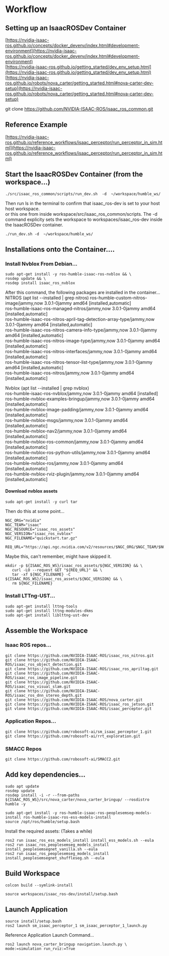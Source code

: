 # Workflow
## Setting up an IsaacROSDev Container
[https://nvidia-isaac-ros.github.io/concepts/docker_devenv/index.html#development-environment](https://nvidia-isaac-ros.github.io/concepts/docker_devenv/index.html#development-environment)  
[https://nvidia-isaac-ros.github.io/getting_started/dev_env_setup.html](https://nvidia-isaac-ros.github.io/getting_started/dev_env_setup.html)  
[https://nvidia-isaac-ros.github.io/robots/nova_carter/getting_started.html#nova-carter-dev-setup](https://nvidia-isaac-ros.github.io/robots/nova_carter/getting_started.html#nova-carter-dev-setup)  

git clone https://github.com/NVIDIA-ISAAC-ROS/isaac_ros_common.git  

## Reference Example
[https://nvidia-isaac-ros.github.io/reference_workflows/isaac_perceptor/run_perceptor_in_sim.html](https://nvidia-isaac-ros.github.io/reference_workflows/isaac_perceptor/run_perceptor_in_sim.html)  

## Start the IsaacROSDev Container (from the workspace...)
 ```
./src/isaac_ros_common/scripts/run_dev.sh  -d  ~/workspace/humble_ws/
 ```
Then run ls in the terminal to confirm that isaac_ros-dev is set to your host host workspace.  
or this one from inside workspace/src/isaac_ros_common/scripts. The -d command explicity sets the workspace to workspaces/isaac_ros-dev inside the IsaacROSDev container.
```
./run_dev.sh -d  ~/workspace/humble_ws/
```
## Installations onto the Container....
### Install Nvblox From Debian...
 ```
sudo apt-get install -y ros-humble-isaac-ros-nvblox && \
rosdep update && \
rosdep install isaac_ros_nvblox
 ```
After this command, the following packages are installed in the container...
NITROS   (apt list --installed | grep nitros)
ros-humble-custom-nitros-image/jammy,now 3.0.1-0jammy amd64 [installed,automatic]  
ros-humble-isaac-ros-managed-nitros/jammy,now 3.0.1-0jammy amd64 [installed,automatic]  
ros-humble-isaac-ros-nitros-april-tag-detection-array-type/jammy,now 3.0.1-0jammy amd64 [installed,automatic]  
ros-humble-isaac-ros-nitros-camera-info-type/jammy,now 3.0.1-0jammy amd64 [installed,automatic]  
ros-humble-isaac-ros-nitros-image-type/jammy,now 3.0.1-0jammy amd64 [installed,automatic]  
ros-humble-isaac-ros-nitros-interfaces/jammy,now 3.0.1-0jammy amd64 [installed,automatic]  
ros-humble-isaac-ros-nitros-tensor-list-type/jammy,now 3.0.1-0jammy amd64 [installed,automatic]  
ros-humble-isaac-ros-nitros/jammy,now 3.0.1-0jammy amd64 [installed,automatic]  

Nvblox (apt list --installed | grep nvblox)  
ros-humble-isaac-ros-nvblox/jammy,now 3.0.1-0jammy amd64 [installed]  
ros-humble-nvblox-examples-bringup/jammy,now 3.0.1-0jammy amd64 [installed,automatic]  
ros-humble-nvblox-image-padding/jammy,now 3.0.1-0jammy amd64 [installed,automatic]  
ros-humble-nvblox-msgs/jammy,now 3.0.1-0jammy amd64 [installed,automatic]  
ros-humble-nvblox-nav2/jammy,now 3.0.1-0jammy amd64 [installed,automatic]  
ros-humble-nvblox-ros-common/jammy,now 3.0.1-0jammy amd64 [installed,automatic]  
ros-humble-nvblox-ros-python-utils/jammy,now 3.0.1-0jammy amd64 [installed,automatic]  
ros-humble-nvblox-ros/jammy,now 3.0.1-0jammy amd64 [installed,automatic]  
ros-humble-nvblox-rviz-plugin/jammy,now 3.0.1-0jammy amd64 [installed,automatic]  


#### Download nvblox assets
 ```
sudo apt-get install -y curl tar
 ```
Then do this at some point...
 ```
NGC_ORG="nvidia"
NGC_TEAM="isaac"
NGC_RESOURCE="isaac_ros_assets"
NGC_VERSION="isaac_ros_nvblox"
NGC_FILENAME="quickstart.tar.gz"

REQ_URL="https://api.ngc.nvidia.com/v2/resources/$NGC_ORG/$NGC_TEAM/$NGC_RESOURCE/versions/$NGC_VERSION/files/$NGC_FILENAME"
 ```
Maybe this, can't remember, might have skipped it.
 ```
mkdir -p ${ISAAC_ROS_WS}/isaac_ros_assets/${NGC_VERSION} && \
    curl -LO --request GET "${REQ_URL}" && \
    tar -xf ${NGC_FILENAME} -C ${ISAAC_ROS_WS}/isaac_ros_assets/${NGC_VERSION} && \
    rm ${NGC_FILENAME}
 ```

### Install LTTng-UST...
 ```
sudo apt-get install lttng-tools  
sudo apt-get install lttng-modules-dkms  
sudo apt-get install liblttng-ust-dev  
 ```

## Assemble the Workspace

### Isaac ROS repos...
 ```
git clone https://github.com/NVIDIA-ISAAC-ROS/isaac_ros_nitros.git  
git clone https://github.com/NVIDIA-ISAAC-ROS/isaac_ros_object_detection.git  
git clone https://github.com/NVIDIA-ISAAC-ROS/isaac_ros_apriltag.git  
git clone https://github.com/NVIDIA-ISAAC-ROS/isaac_ros_image_pipeline.git  
git clone https://github.com/NVIDIA-ISAAC-ROS/isaac_ros_visual_slam.git  
git clone https://github.com/NVIDIA-ISAAC-ROS/isaac_ros_dnn_stereo_depth.git  
git clone https://github.com/NVIDIA-ISAAC-ROS/nova_carter.git  
git clone https://github.com/NVIDIA-ISAAC-ROS/isaac_ros_jetson.git  
git vlone https://github.com/NVIDIA-ISAAC-ROS/isaac_perceptor.git  
 ```
### Application Repos...  
 ```
git clone https://github.com/robosoft-ai/sm_isaac_perceptor_1.git  
git clone https://github.com/robosoft-ai/rrt_exploration.git  
 ```
### SMACC Repos
 ```
git clone https://github.com/robosoft-ai/SMACC2.git  
 ```

## Add key dependencies...
 ```
sudo apt update
rosdep update
rosdep install -i -r --from-paths ${ISAAC_ROS_WS}/src/nova_carter/nova_carter_bringup/ --rosdistro humble -y
 ```
 ```
sudo apt-get install -y ros-humble-isaac-ros-peoplesemseg-models-install ros-humble-isaac-ros-ess-models-install
source /opt/ros/humble/setup.bash
```
Install the required assets: (Takes a while)
```   
ros2 run isaac_ros_ess_models_install install_ess_models.sh --eula
ros2 run isaac_ros_peoplesemseg_models_install install_peoplesemsegnet_vanilla.sh --eula
ros2 run isaac_ros_peoplesemseg_models_install install_peoplesemsegnet_shuffleseg.sh --eula
 ```


## Build Workspace
 ```
colcon build --symlink-install
 ```
 ```
source workspaces/isaac_ros-dev/install/setup.bash  
 ```

## Launch Application
 ```
source install/setup.bash   
ros2 launch sm_isaac_perceptor_1 sm_isaac_perceptor_1_launch.py 
 ```
Reference Application Launch Command...
 ```
ros2 launch nova_carter_bringup navigation.launch.py \
mode:=simulation run_rviz:=True
 ```
